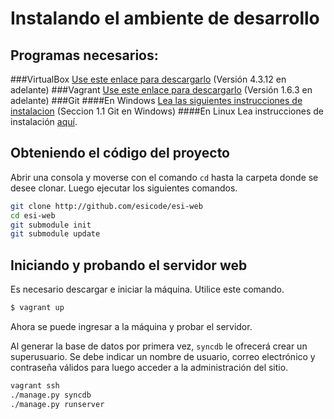 ﻿Instalando el ambiente de desarrollo
====================================
Programas necesarios:
---------------------
###VirtualBox 
[Use este enlace para descargarlo][1]  (Versión 4.3.12 en adelante)
###Vagrant
[Use este enlace para descargarlo][2] (Versión 1.6.3 en adelante)
###Git
####En Windows
[Lea las siguientes instrucciones de instalacion][3] (Seccion 1.1 Git en Windows)
####En Linux
Lea instrucciones de instalación [aquí][4].

Obteniendo el código del proyecto
---------------------------------
Abrir una consola y moverse con el comando `cd` hasta la carpeta donde se
desee clonar. Luego ejecutar los siguientes comandos.
```bash
git clone http://github.com/esicode/esi-web
cd esi-web
git submodule init
git submodule update
```
Iniciando y probando el servidor web
------------------------------------
Es necesario descargar e iniciar la máquina. Utilice este comando.
```bash
$ vagrant up
```
Ahora se puede ingresar a la máquina y probar el servidor.

Al generar la base de datos por primera vez, `syncdb` le ofrecerá crear un superusuario. Se debe indicar un nombre de usuario, correo electrónico y contraseña válidos para luego acceder a la administración del sitio.

```bash
vagrant ssh
./manage.py syncdb
./manage.py runserver
```

  [1]: http://www.virtualbox.org/wiki/Downloads
  [2]: http://www.vagrantup.com/downloads.html
  [3]: 1.1-git-windows.md
  [4]: http://git-scm.com/download/linux
